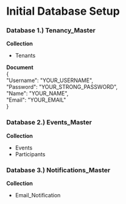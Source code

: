 # Initial Database Setup

### Database 1.) Tenancy_Master

**Collection** 
* Tenants

**Document** \
{\
    "Username": "YOUR_USERNAME",\
    "Password": "YOUR_STRONG_PASSWORD",\
    "Name": "YOUR_NAME",\
    "Email": "YOUR_EMAIL"\
}

### Database 2.) Events_Master

**Collection** 
* Events
* Participants

### Database 3.) Notifications_Master

**Collection** 
* Email_Notification
